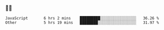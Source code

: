 ### 👨‍💻

<!--START_SECTION:waka-->

```text
JavaScript       6 hrs 2 mins    █████████░░░░░░░░░░░░░░░░   36.26 %
Other            5 hrs 19 mins   ████████░░░░░░░░░░░░░░░░░   31.97 %
```

<!--END_SECTION:waka-->
